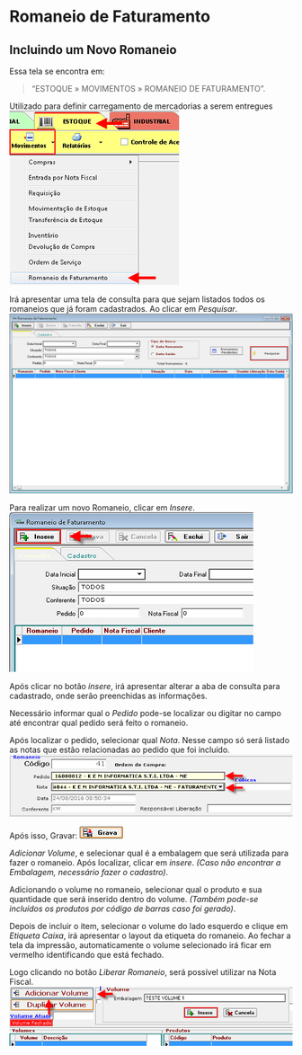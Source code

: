 # Romaneio de Faturamento

## Incluindo um Novo Romaneio

Essa tela se encontra em:
> “ESTOQUE » MOVIMENTOS » ROMANEIO DE FATURAMENTO”.   

Utilizado para definir carregamento de mercadorias a serem entregues  
![1](/img/romaneio-faturamento/1.png)  

Irá apresentar uma tela de consulta para que sejam listados todos os romaneios que já foram cadastrados. Ao clicar em *Pesquisar*.  
![2](/img/romaneio-faturamento/2.png)  

Para realizar um novo Romaneio, clicar em *Insere*.  
![3](/img/romaneio-faturamento/3.png)  

Após clicar no botão *insere*, irá apresentar alterar a aba de consulta para cadastrado, onde serão preenchidas as informações.  

Necessário informar qual o *Pedido* pode-se localizar ou digitar no campo até encontrar qual pedido será feito o romaneio.  

Após localizar o pedido, selecionar qual *Nota*. Nesse campo só será listado as notas que estão relacionadas ao pedido que foi incluído.  
![4](/img/romaneio-faturamento/4.png)  

Após isso, Gravar: ![5](/img/romaneio-faturamento/5.png)  

*Adicionar Volume*, e selecionar qual é a embalagem que será utilizada para fazer o romaneio. Após localizar, clicar em *insere*. *(Caso não encontrar a Embalagem, necessário fazer o cadastro)*.  

Adicionando o volume no romaneio, selecionar qual o produto e sua quantidade que será inserido dentro do volume. *(Também pode-se incluídos os produtos por código de barras caso foi gerado)*.  

Depois de incluir o item, selecionar o volume do lado esquerdo e clique em *Etiqueta Caixa*, irá apresentar o layout da etiqueta do romaneio. Ao fechar a tela da impressão, automaticamente o volume selecionado irá ficar em vermelho identificando que está fechado.  

Logo clicando no botão *Liberar Romaneio*, será possível utilizar na Nota Fiscal.  
![6](/img/romaneio-faturamento/6.png) 